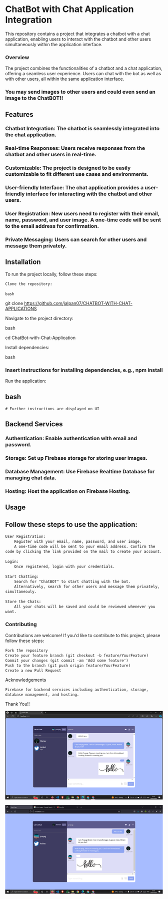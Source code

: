 # ChatBot with Chat Application Integration

This repository contains a project that integrates a chatbot with a chat application, enabling users to interact with the chatbot and other users simultaneously within the application interface.

### Overview
The project combines the functionalities of a chatbot and a chat application, offering a seamless user experience. Users can chat with the bot as well as with other users, all within the same application interface.


### You may send images to other users and could even send an image to the ChatBOT!!

## Features

###    Chatbot Integration: The chatbot is seamlessly integrated into the chat application.

###    Real-time Responses: Users receive responses from the chatbot and other users in real-time.

###    Customizable: The project is designed to be easily customizable to fit different use cases and environments.

###    User-friendly Interface: The chat application provides a user-friendly interface for interacting with the chatbot and other users.

###    User Registration: New users need to register with their email, name, password, and user image. A one-time code will be sent to the email address for confirmation.

###    Private Messaging: Users can search for other users and message them privately.

## Installation

To run the project locally, follow these steps:

    Clone the repository:

    bash

git clone https://github.com/jalpan07/CHATBOT-WITH-CHAT-APPLICATIONS

Navigate to the project directory:

bash

cd ChatBot-with-Chat-Application

Install dependencies:

bash

### Insert instructions for installing dependencies, e.g., npm install

Run the application:

## bash

    # Further instructions are displayed on UI

## Backend Services

###     Authentication: Enable authentication with email and password.
###     Storage: Set up Firebase storage for storing user images.
###     Database Management: Use Firebase Realtime Database for managing chat data.
###     Hosting: Host the application on Firebase Hosting.
        
## Usage

## Follow these steps to use the application:

    User Registration:
        Register with your email, name, password, and user image.
        A one-time code will be sent to your email address. Confirm the code by clicking the link provided on the mail to create your account.

    Login:
        Once registered, login with your credentials.

    Start Chatting:
        Search for "ChatBOT" to start chatting with the bot.
        Alternatively, search for other users and message them privately, simultaneouly.
    
    Store the Chats:
        All your chats will be saved and could be reviewed whenever you want.

### Contributing

Contributions are welcome! If you'd like to contribute to this project, please follow these steps:

    Fork the repository
    Create your feature branch (git checkout -b feature/YourFeature)
    Commit your changes (git commit -am 'Add some feature')
    Push to the branch (git push origin feature/YourFeature)
    Create a new Pull Request


Acknowledgements

    Firebase for backend services including authentication, storage, database management, and hosting.

Thank You!!

![alt text](Images/image.png)

![alt text](Images/image-1.png)
